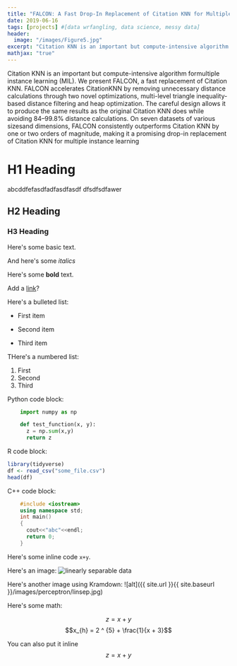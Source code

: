 ```yaml
---
title: "FALCON: A Fast Drop-In Replacement of Citation KNN for Multiple Instance Learning"
date: 2019-06-16
tags: [projects] #[data wrfangling, data science, messy data]
header:
  image: "/images/Figure5.jpg"
excerpt: "Citation KNN is an important but compute-intensive algorithm formultiple instance learning (MIL). We present FALCON, a fast replacement of Citation KNN. FALCON accelerates CitationKNN by removing unnecessary distance calculations through two novel optimizations, multi-level triangle inequality-based distance filtering and heap optimization. The careful design allows it to produce the same results as the original Citation KNN does while avoiding 84–99.8% distance calculations. On seven datasets of various sizesand dimensions, FALCON consistently outperforms Citation KNN by one or two orders of magnitude, making it a promising drop-in replacement of Citation KNN for multiple instance learning"
mathjax: "true"
---
```

Citation KNN is an important but compute-intensive algorithm formultiple instance learning (MIL). We present FALCON, a fast replacement of Citation KNN. FALCON accelerates CitationKNN by removing unnecessary distance calculations through two novel optimizations, multi-level triangle inequality-based distance filtering and heap optimization. The careful design allows it to produce the same results as the original Citation KNN does while avoiding 84–99.8% distance calculations. On seven datasets of various sizesand dimensions, FALCON consistently outperforms Citation KNN by one or two orders of magnitude, making it a promising drop-in replacement of Citation KNN for multiple instance learning
# H1 Heading
abcddfefasdfadfasdfasdf dfsdfsdfawer
## H2 Heading

### H3 Heading

Here's some basic text.

And here's some *italics*

Here's some **bold** text.

Add a  [link](https://github.com/dataoptimal)?

Here's a bulleted list:
* First item
+ Second item
- Third item

THere's a numbered list:
1. First
2. Second
3. Third

Python code block:
```python
    import numpy as np

    def test_function(x, y):
      z = np.sum(x,y)
      return z
```

R code block:
```r
library(tidyverse)
df <- read_csv("some_file.csv")
head(df)
```

C++ code block:
```c++
    #include <iostream>
    using namespace std;
    int main()
    {
      cout<<"abc"<<endl;
      return 0;
    }
```

Here's some inline code `x+y`.

Here's an image:
<img src="{{ site.url }}{{ site.baseurl }}/images/Figure5.jpg" alt="linearly separable data">

Here's another image using Kramdown:
![alt]({{ site.url }}{{ site.baseurl }}/images/perceptron/linsep.jpg)

Here's some math:

$$z=x+y$$
$$x_{h} = 2 ^ {5} + \frac{1}{x + 3}$$

You can also put it inline $$z=x+y$$
